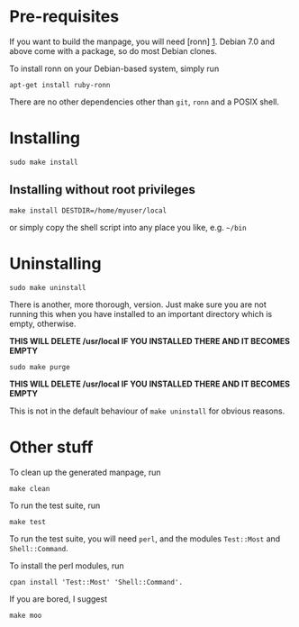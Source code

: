 # Pre-requisites #

If you want to build the manpage, you will need [ronn] [1].
Debian 7.0 and above come with a package, so do most Debian clones.

To install ronn on your Debian-based system, simply run

	apt-get install ruby-ronn

There are no other dependencies other than `git`, `ronn` and a POSIX shell.


# Installing #

	sudo make install

## Installing without root privileges ##

	make install DESTDIR=/home/myuser/local

or simply copy the shell script into any place you like, e.g. `~/bin`


# Uninstalling #

	sudo make uninstall

There is another, more thorough, version. Just make sure you are not running
this when you have installed to an important directory which is empty,
otherwise.

**THIS WILL DELETE /usr/local IF YOU INSTALLED THERE AND IT BECOMES EMPTY**

	sudo make purge

**THIS WILL DELETE /usr/local IF YOU INSTALLED THERE AND IT BECOMES EMPTY**

This is not in the default behaviour of `make uninstall` for obvious reasons.


# Other stuff #

To clean up the generated manpage, run

	make clean

To run the test suite, run

    make test

To run the test suite, you will need `perl`,
and the modules `Test::Most` and `Shell::Command`.

To install the perl modules, run

    cpan install 'Test::Most' 'Shell::Command'.

If you are bored, I suggest

	make moo

[1]: http://rtomayko.github.io/ronn/

